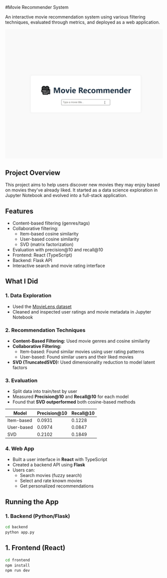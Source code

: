 #Movie Recommender System

An interactive movie recommendation system using various filtering techniques, evaluated through metrics, and deployed as a web application.

<p align="center">
  <img src="gifs/movie.gif" alt="Demo" width="600"/>
</p>

## Project Overview

This project aims to help users discover new movies they may enjoy based on movies they've already liked. It started as a data science exploration in Jupyter Notebook and evolved into a full-stack application.

## Features

- Content-based filtering (genres/tags)
- Collaborative filtering:
  - Item-based cosine similarity
  - User-based cosine similarity
  - SVD (matrix factorization)
- Evaluation with precision@10 and recall@10
- Frontend: React (TypeScript)
- Backend: Flask API
- Interactive search and movie rating interface

## What I Did

### 1. Data Exploration

- Used the [MovieLens dataset](https://grouplens.org/datasets/movielens/latest/)
- Cleaned and inspected user ratings and movie metadata in Jupyter Notebook

### 2. Recommendation Techniques

- **Content-Based Filtering:** Used movie genres and cosine similarity
- **Collaborative Filtering:**
  - Item-based: Found similar movies using user rating patterns
  - User-based: Found similar users and their liked movies
- **SVD (TruncatedSVD):** Used dimensionality reduction to model latent factors

### 3. Evaluation

- Split data into train/test by user
- Measured **Precision@10** and **Recall@10** for each model
- Found that **SVD outperformed** both cosine-based methods

| Model      | Precision@10 | Recall@10 |
| ---------- | ------------ | --------- |
| Item-based | 0.0931       | 0.1228    |
| User-based | 0.0974       | 0.0847    |
| SVD        | 0.2102       | 0.1849    |

### 4. Web App

- Built a user interface in **React** with TypeScript
- Created a backend API using **Flask**
- Users can:
  - Search movies (fuzzy search)
  - Select and rate known movies
  - Get personalized recommendations

## Running the App

### 1. Backend (Python/Flask)

```bash
cd backend
python app.py

```

## 1. Frontend (React)

```bash
cd frontend
npm install
npm run dev

```
